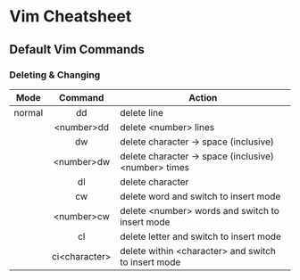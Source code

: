 # Vim Cheatsheet

## Default Vim Commands

### Deleting & Changing

| Mode  | Command | Action  | 
| ------------- |:---------------:| ------------------------------------------------------ |
| normal        | dd              | delete line                                            |
|               | \<number\>dd    | delete \<number\> lines                                |
|               | dw              | delete character -> space (inclusive)                  |
|               | \<number\>dw    | delete character -> space (inclusive) \<number\> times |
|               | dl              | delete character                                       |
|               | cw              | delete word and switch to insert mode                  |
|               | \<number\>cw    | delete \<number\> words and switch to insert mode      |
|               | cl              | delete letter and switch to insert mode                |
|               | ci\<character\> | delete within \<character\> and switch to insert mode  |


